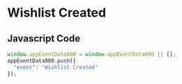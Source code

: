 # Wishlist Created

### 

## Javascript Code
```js
window.appEventData000 = window.appEventData000 || [];
appEventData000.push({
  "event": "Wishlist Created"
});
```




